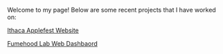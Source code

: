 Welcome to my page! Below are some recent projects that I have worked on:

<a href="https://reinw482.github.io/IthacaApplefest/index.html">Ithaca Applefest Website</a>


<a href="https://github.com/reinw482/Fumehood-Dashboard">Fumehood Lab Web Dashbaord</a>


